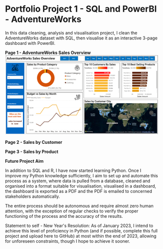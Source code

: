 # Portfolio Project 1 - SQL and PowerBI - AdventureWorks

In this data cleaning, analysis and visualisation project, I clean the AdventureWorks dataset with SQL, then visualise it as an interactive 3-page dashboard with PowerBI.


**Page 1 - AdventureWorks Sales Overview**
![Home_page](page-1.png)

**Page 2 - Sales by Customer**


**Page 3 - Sales by Product**




**Future Project Aim**

In addition to SQL and R, I have now started learning Python. Once I improve my Python knowledge sufficiently, I aim to set up and automate this process as a system, where data is pulled from a database, cleaned and organised into a format suitable for visualisation, visualised in a dashboard, the dashboard is exported as a PDF and the PDF is emailed to concerned stakeholders automatically.

The entire process should be autonomous and require almost zero human attention, with the exception of regular checks to verify the proper functioning of the process and the accuracy of the results.

Statement to self - New Year's Resolution: As of January 2023, I intend to achieve this level of proficiency in Python (and if possible, complete this full project and upload here to GitHub) at most within the end of 2023, allowing for unforeseen constraints, though I hope to achieve it sooner.
